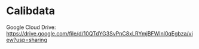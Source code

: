 # Calibdata

Google Cloud Drive: https://drive.google.com/file/d/10QTdYG3SvPnC8xLRYmjBFWInl0qEgbza/view?usp=sharing

